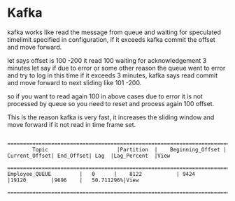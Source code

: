 Kafka
======


kafka works like read the message from queue and waiting for speculated timelimit specified in configuration,
if it exceeds kafka commit the offset and move forward. 

let says offset is 100 -200 it read 100 waiting for acknowledgement 3 minutes let say if due to error or some other
reason the queue went to error and try to  log in this time if it exceeds 3 minutes, kafka says read commit and
move forward to next sliding like 101 -200.

so if you want to read again 100 in above cases due to error it is not processed by queue so you need to reset and process
again 100 offset.


This is the reason kafka is very fast, it increases the sliding window and move forward if it not read in time frame set.




            =========================================================================================================================== 
            Topic	                   |Partition  |	Beginning_Offset |	Current_Offset|	End_Offset|	Lag	 |Lag_Percent  |View 	
            ============================================================================================================================                 Employee_QUEUE         |	0	   |    8122	       | 9424               |19120	      |9696	   |   50.711296%|View
            ============================================================================================================================
